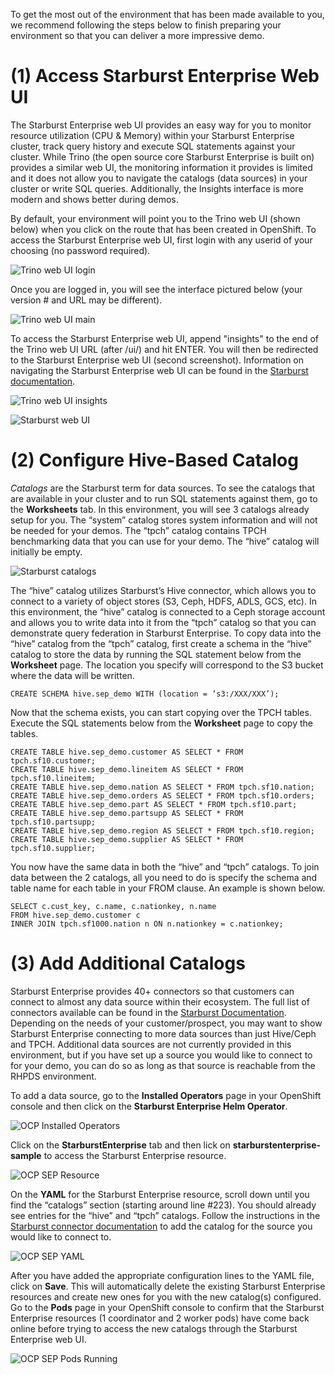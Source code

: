 To get the most out of the environment that has been made available to you, we recommend following the steps below to finish preparing your environment so that you can deliver a more impressive demo.

# (1) Access Starburst Enterprise Web UI

The Starburst Enterprise web UI provides an easy way for you to monitor resource utilization (CPU & Memory) within your Starburst Enterprise cluster, track query history and execute SQL statements against your cluster. While Trino (the open source core Starburst Enterprise is built on) provides a similar web UI, the monitoring information it provides is limited and it does not allow you to navigate the catalogs (data sources) in your cluster or write SQL queries. Additionally, the Insights interface is more modern and shows better during demos.

By default, your environment will point you to the Trino web UI (shown below) when you click on the route that has been created in OpenShift.  To access the Starburst Enterprise web UI, first login with any userid of your choosing (no password required).  

![Trino web UI login](starburst-rhpds/images/trino_webui_login.png)

Once you are logged in, you will see the interface pictured below (your version # and URL may be different).

![Trino web UI main](images/trino_webui.png)

To access the Starburst Enterprise web UI, append "insights" to the end of the Trino web UI URL (after /ui/) and hit ENTER.  You will then be redirected to the Starburst Enterprise web UI (second screenshot).  Information on navigating the Starburst Enterprise web UI can be found in the [Starburst documentation](https://docs.starburst.io/latest/overview/sep-ui.html).

![Trino web UI insights](images/trino_web_ui_insights.png)

![Starburst web UI](images/starburst_webui.png)

#
# (2) Configure Hive-Based Catalog

*Catalogs* are the Starburst term for data sources. To see the catalogs that are available in your cluster and to run SQL statements against them, go to the **Worksheets** tab.  In this environment, you will see 3 catalogs already setup for you.  The “system” catalog stores system information and will not be needed for your demos. The “tpch” catalog contains TPCH benchmarking data that you can use for your demo. The “hive” catalog will initially be empty.

![Starburst catalogs](images/starburst_webui_catalogs.png)

The “hive” catalog utilizes Starburst’s Hive connector, which allows you to connect to a variety of object stores (S3, Ceph, HDFS, ADLS, GCS, etc). In this environment, the “hive” catalog is connected to a Ceph storage account and allows you to write data into it from the “tpch” catalog so that you can demonstrate query federation in Starburst Enterprise.  To copy data into the “hive” catalog from the “tpch” catalog, first create a schema in the “hive” catalog to store the data by running the SQL statement below from the **Worksheet** page. The location you specify will correspond to the S3 bucket where the data will be written.

````
CREATE SCHEMA hive.sep_demo WITH (location = ‘s3:/XXX/XXX’);
````

Now that the schema exists, you can start copying over the TPCH tables. Execute the SQL statements below from the **Worksheet** page to copy the tables.

````
CREATE TABLE hive.sep_demo.customer AS SELECT * FROM tpch.sf10.customer;
CREATE TABLE hive.sep_demo.lineitem AS SELECT * FROM tpch.sf10.lineitem;
CREATE TABLE hive.sep_demo.nation AS SELECT * FROM tpch.sf10.nation;
CREATE TABLE hive.sep_demo.orders AS SELECT * FROM tpch.sf10.orders;
CREATE TABLE hive.sep_demo.part AS SELECT * FROM tpch.sf10.part;
CREATE TABLE hive.sep_demo.partsupp AS SELECT * FROM tpch.sf10.partsupp;
CREATE TABLE hive.sep_demo.region AS SELECT * FROM tpch.sf10.region;
CREATE TABLE hive.sep_demo.supplier AS SELECT * FROM tpch.sf10.supplier;
````

You now have the same data in both the “hive” and “tpch” catalogs. To join data between the 2 catalogs, all you need to do is specify the schema and table name for each table in your FROM clause. An example is shown below.

````
SELECT c.cust_key, c.name, c.nationkey, n.name
FROM hive.sep_demo.customer c
INNER JOIN tpch.sf1000.nation n ON n.nationkey = c.nationkey;
````

#
# (3) Add Additional Catalogs
Starburst Enterprise provides 40+ connectors so that customers can connect to almost any data source within their ecosystem.  The full list of connectors available can be found in the [Starburst Documentation](https://docs.starburst.io/latest/connector.html).  Depending on the needs of your customer/prospect, you may want to show Starburst Enterprise connecting to more data sources than just Hive/Ceph and TPCH.  Additional data sources are not currently provided in this environment, but if you have set up a source you would like to connect to for your demo, you can do so as long as that source is reachable from the RHPDS environment.

To add a data source, go to the **Installed Operators** page in your OpenShift console and then click on the **Starburst Enterprise Helm Operator**.

![OCP Installed Operators](images/ocp_installed_operators.png)

Click on the **StarburstEnterprise** tab and then lick on **starburstenterprise-sample** to access the Starburst Enterprise resource.

![OCP SEP Resource](images/ocp_sep_tab.png)

On the **YAML** for the Starburst Enterprise resource, scroll down until you find the “catalogs” section (starting around line #223). You should already see entries for the “hive” and “tpch” catalogs. Follow the instructions in the [Starburst connector documentation](https://docs.starburst.io/latest/connector.html) to add the catalog for the source you would like to connect to.

![OCP SEP YAML](images/ocp_sep_yaml.png)

After you have added the appropriate configuration lines to the YAML file, click on **Save**. This will automatically delete the existing Starburst Enterprise resources and create new ones for you with the new catalog(s) configured. Go to the **Pods** page in your OpenShift console to confirm that the Starburst Enterprise resources (1 coordinator and 2 worker pods) have come back online before trying to access the new catalogs through the Starburst Enterprise web UI.

![OCP SEP Pods Running](images/ocp_sep_pods_running.png)
